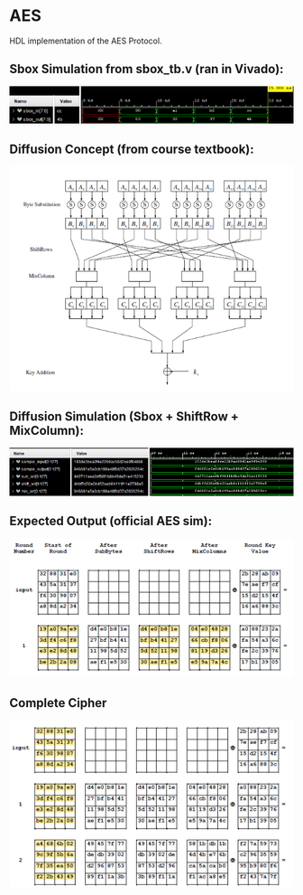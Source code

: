 # AES 
HDL implementation of the AES Protocol.

## Sbox Simulation from sbox_tb.v (ran in Vivado):
![Sbox Simulation](sbox_sim.png "Sbox Simulation")

## Diffusion Concept (from course textbook):
![Diffusion Concept](complete_round.png "Diffusion Concept") 

## Diffusion Simulation (Sbox + ShiftRow + MixColumn):
![Diffusion Simulation](diffusion_sim.png "Diffusion Simulation")

## Expected Output (official AES sim):
![Expected Output](fips-197.png "Expected Output")

## Complete Cipher 
![Complete Cipher](fips-197(2).png "Complete Cipher")
